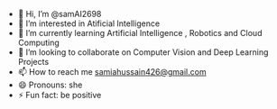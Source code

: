 - 👋 Hi, I’m @samAI2698
- 👀 I’m interested in Atificial Intelligence 
- 🌱 I’m currently learning Artificial Intelligence , Robotics and Cloud Computing
- 💞️ I’m looking to collaborate on Computer Vision and Deep Learning Projects
- 📫 How to reach me samiahussain426@gmail.com
- 😄 Pronouns: she
- ⚡ Fun fact: be positive

<!---
samAI2698/samAI2698 is a ✨ special ✨ repository because its `README.md` (this file) appears on your GitHub profile.
You can click the Preview link to take a look at your changes.
--->
